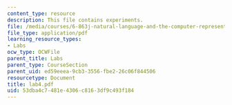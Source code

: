```yaml
---
content_type: resource
description: This file contains experiments.
file: /media/courses/6-863j-natural-language-and-the-computer-representation-of-knowledge-spring-2003/53dba4c7481e4306c8163df9c493f184_lab4.pdf
file_type: application/pdf
learning_resource_types:
- Labs
ocw_type: OCWFile
parent_title: Labs
parent_type: CourseSection
parent_uid: ed59eeea-9cb3-3556-fbe2-26c06f844506
resourcetype: Document
title: lab4.pdf
uid: 53dba4c7-481e-4306-c816-3df9c493f184
---
```

